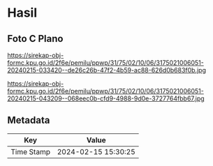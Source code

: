 # Hasil

## Foto C Plano

https://sirekap-obj-formc.kpu.go.id/2f6e/pemilu/ppwp/31/75/02/10/06/3175021006051-20240215-033420--de26c26b-47f2-4b59-ac88-626d0b683f0b.jpg

https://sirekap-obj-formc.kpu.go.id/2f6e/pemilu/ppwp/31/75/02/10/06/3175021006051-20240215-043209--068eec0b-cfd9-4988-9d0e-3727764fbb67.jpg


## Metadata

| Key        | Value               |
| ---------- | ------------------- |
| Time Stamp | 2024-02-15 15:30:25 |



